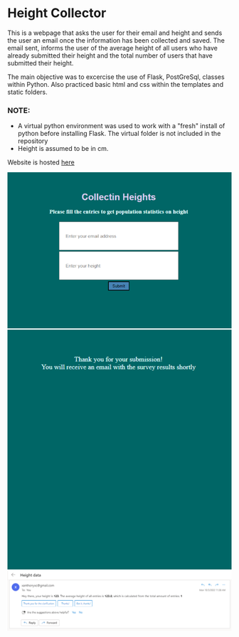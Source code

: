 # Height Collector
This is a webpage that asks the user for their email and height and sends the user an email once the information has been collected and saved. The email sent, informs the user of the average height of all users who have already submitted their height and the total number of users that have submitted their height.

The main objective was to excercise the use of Flask, PostGreSql, classes within Python. Also practiced basic html and css within the templates and static folders.

### NOTE:
- A virtual python environment was used to work with a "fresh" install of python before installing Flask. The virtual folder is not included in the repository
- Height is assumed to be in cm.

Website is hosted [here](http://yuhboichin.pythonanywhere.com/)

![webpage](Screenshots/Screenshot1.png)
![success](Screenshots/Screenshot2.png)
![email](Screenshots/Screenshot3.png)
